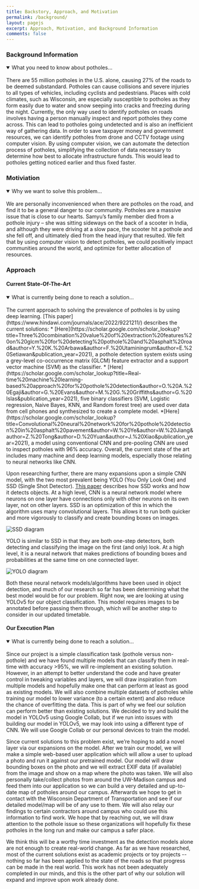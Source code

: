 ```yaml
---
title: Backstory, Approach, and Motivation
permalink: /background/
layout: pagejs
excerpt: Approach, Motivation, and Background Information
comments: false
---
```



### Background Information
<details open>
<summary>What you need to know about potholes...</summary>
<br>
There are 55 million potholes in the U.S. alone, causing 27% of the roads to be deemed substandard. Potholes can cause collisions and severe injuries to all types of vehicles, including cyclists and pedestrians. Places with cold climates, such as Wisconsin, are especially susceptible to potholes as they form easily due to water and snow seeping into cracks and freezing during the night. Currently, the only way used to identify potholes on roads involves having a person manually inspect and report potholes they come across. This can lead to potholes going undetected and is also an inefficient way of gathering data. In order to save taxpayer money and government resources, we can identify potholes from drone and CCTV footage using computer vision. By using computer vision, we can automate the detection process of potholes, simplifying the collection of data necessary to determine how best to allocate infrastructure funds. This would lead to potholes getting noticed earlier and thus fixed faster. 
</details>

### Motiviation
<details open>
<summary>Why we want to solve this problem...</summary>
<br>
We are personally inconvenienced when there are potholes on the road, and find it to be a general danger to our community. Potholes are a massive issue that is close to our hearts. Samyu’s family member died from a pothole injury – she was sitting sideways on the back of a scooter in India, and although they were driving at a slow pace, the scooter hit a pothole and she fell off, and ultimately died from the head injury that resulted. We felt that by using computer vision to detect potholes, we could positively impact communities around the world, and optimize for better allocation of resources.
</details>

### Approach

#### Current State-Of-The-Art
<details open>
<summary>What is currently being done to reach a solution...</summary>
<br>
The current approach to solving the prevalence of potholes is by using deep learning. [This paper](https://www.hindawi.com/journals/ace/2022/9221211/) describes the current solutions:
    * [Here](https://scholar.google.com/scholar_lookup?title=Three%20combination%20value%20of%20extraction%20features%20on%20glcm%20for%20detecting%20pothole%20and%20asphalt%20road&author=Y.%20K.%20Arbawa&author=F.%20Utaminingrum&author=E.%20Setiawan&publication_year=2021), a pothole detection system exists using a grey-level co-occurrence matrix (GLCM) feature extractor and a support vector machine (SVM) as the classifier.
    * [Here](https://scholar.google.com/scholar_lookup?title=Real-time%20machine%20learning-based%20approach%20for%20pothole%20detection&author=O.%20A.%20Egaji&author=G.%20Evans&author=M.%20G.%20Griffiths&author=G.%20Islas&publication_year=2021), five binary classifiers (SVM, Logistic regression, Naive Bayes, KNN, and Random forest tree) are used over data from cell phones and synthesized to create a complete model.
    *[Here](https://scholar.google.com/scholar_lookup?title=Convolutional%20neural%20network%20for%20pothole%20detection%20in%20asphalt%20pavement&author=W.%20Ye&author=W.%20Jiang&author=Z.%20Tong&author=D.%20Yuan&author=J.%20Xiao&publication_year=2021), a model using conventional CNN and pre-pooling CNN are used to inspect potholes with 96% accuracy. 
Overall, the current state of the art includes many machine and deep learning models, especially those relating to neural networks like CNN. 

Upon researching further, there are many expansions upon a simple CNN model, with the two most prevalent being YOLO (You Only Look One) and SSD (Single Shot Detector). [This paper](https://www.irjmets.com/uploadedfiles/paper/issue_5_may_2022/22270/final/fin_irjmets1652093163.pdf) describes how SSD works and how it detects objects. At a high level, CNN is a neural network model where neurons on one layer have connections only with other neurons on its own layer, not on other layers. SSD is an optimization of this in which the algorithm uses many convolutional layers. This allows it to run both quicker and more vigorously to classify and create bounding boxes on images. 

![SSD diagram](https://www.researchgate.net/profile/Antoine-Vacavant/publication/340654462/figure/fig4/AS:893266799128593@1589982809926/Single-Shot-Multi-Box-Detector-SSD-architecture-47.ppm)

YOLO is similar to SSD in that they are both one-step detectors, both detecting and classifying the image on the first (and only) look. At a high level, it is a neural network that makes predictions of bounding boxes and probabilities at the same time on one connected layer.

![YOLO diagram](https://miro.medium.com/max/1400/1*ZbmrsQJW-Lp72C5KoTnzUg.jpeg)

Both these neural network models/algorithms have been used in object detection, and much of our research so far has been determining what the best model would be for our problem. Right now, we are looking at using YOLOv5 for our object classification. This model requires images to be annotated before passing them through, which will be another step to consider in our updated timetable. 
</details>

#### Our Execution Plan
<details open>
<summary>What is currently being done to reach a solution...</summary>
<br>
Since our project is a simple classification task (pothole versus non-pothole) and we have found multiple models that can classify them in real-time with accuracy >95%, we will re-implement an existing solution. However, in an attempt to better understand the code and have greater control in tweaking variables and layers, we will draw inspiration from multiple models and hopefully make one that can perform at least as good as existing models. We will also combine multiple datasets of potholes while training our model to lower variance (to a certain extent) and also reduce the chance of overfitting the data. This is part of why we feel our solution can perform better than existing solutions. We decided to try and build the model in YOLOv5 using Google Collab, but if we run into issues with building our model in YOLOv5, we may look into using a different type of CNN. We will use Google Collab or our personal devices to train the model. 

Since current solutions to this problem exist, we’re hoping to add a novel layer via our expansions on the model. After we train our model, we will make a simple web-based user application which will allow a user to upload a photo and run it against our pretrained model. Our model will draw bounding boxes on the photo and we will extract EXIF data (if available) from the image and show on a map where the photo was taken. We will also personally take/collect photos from around the UW-Madison campus and feed them into our application so we can build a very detailed and up-to-date map of potholes around our campus. Afterwards we hope to get in contact with the Wisconsin Department of Transportation and see if our detailed model/map will be of any use to them. We will also relay our findings to certain contractors around campus who could use this information to find work. We hope that by reaching out, we will draw attention to the pothole issue so these organizations will hopefully fix these potholes in the long run and make our campus a safer place.

We think this will be a worthy time investment as the detection models alone are not enough to create real-world change. As far as we have researched, most of the current solutions exist as academic projects or toy projects -- nothing so far has been applied to the state of the roads so that progress can be made in the real world. This work has not been adequately completed in our minds, and this is the other part of why our solution will expand and improve upon work already done. 
</details>
